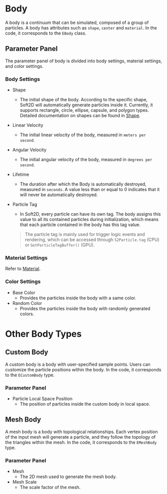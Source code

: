 # Body
A body is a continuum that can be simulated, composed of a group of particles. A body has attributes such as `shape`, `center` and `material`. In the code, it corresponds to the `EBody` class.


## Parameter Panel
The parameter panel of body is divided into body settings, material settings, and color settings.

### Body Settings
- Shape
  - The initial shape of the body. According to the specific shape, Soft2D will automatically generate particles inside it. Currently, it supports rectangle, circle, ellipse, capsule, and polygon types. Detailed documentation on shapes can be found in [Shape](./Shape.md).
- Linear Velocity
  - The initial linear velocity of the body, measured in `meters per second`.
- Angular Velocity
  - The initial angular velocity of the body, measured in `degrees per second`.
- Lifetime
  - The duration after which the Body is automatically destroyed, measured in `seconds`. A value less than or equal to 0 indicates that it will never be automatically destroyed.
- Particle Tag
  - In Soft2D, every particle can have its own tag. The body assigns this value to all its contained particles during initialization, which means that each particle contained in the body has this tag value.
  
  > The particle tag is mainly used for trigger logic events and rendering, which can be accessed through `S2Particle.tag` (CPU) or `GetParticleTagBuffer()` (GPU).
  
### Material Settings
Refer to [Material](./Material.md).

### Color Settings
- Base Color
  - Provides the particles inside the body with a same color.
- Random Color
  - Provides the particles inside the body with randomly generated colors.

# Other Body Types

## Custom Body
A custom body is a body with user-specified sample points. Users can customize the particle positions within the body. In the code, it corresponds to the `ECustomBody` type.

### Parameter Panel

- Particle Local Space Position
  - The position of particles inside the custom body in local space.

## Mesh Body
A mesh body is a body with topological relationships. Each vertex position of the input mesh will generate a particle, and they follow the topology of the triangles within the mesh. In the code, it corresponds to the `EMeshBody` type.

### Parameter Panel
- Mesh
  - The 2D mesh used to generate the mesh body.
- Mesh Scale
  - The scale factor of the mesh.